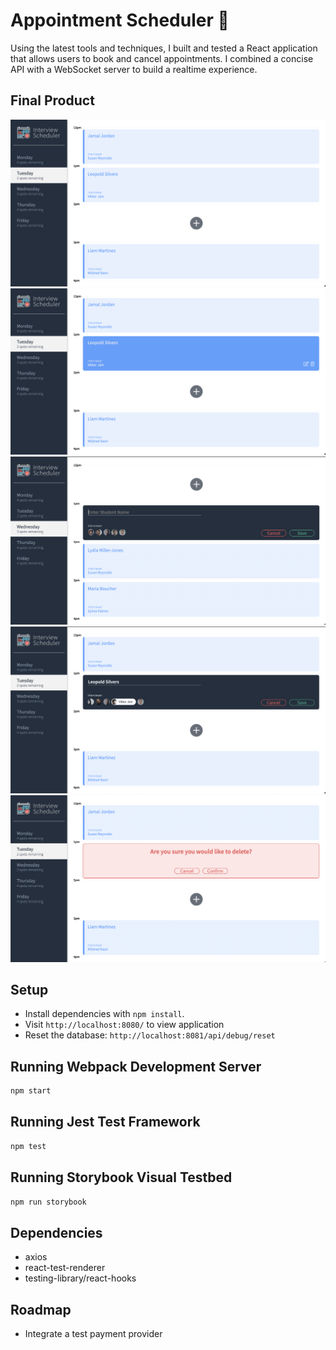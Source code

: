 # Appointment Scheduler 📅

Using the latest tools and techniques, I built and tested a React application that allows users to book and cancel appointments. I combined a concise API with a WebSocket server to build a realtime experience.

## Final Product

![Show Active Interview](public/docs/Show.png?raw=true "Show")
![Active Interview Actions](public/docs/Hover.png?raw=true "Hover")
![Create Interview](public/docs/Create.png?raw=true "Edit")
![Edit Exisiting Interview](public/docs/Edit.png?raw=true "Edit")
![Delete Interview Confirmation](public/docs/Confirm.png?raw=true "Confirm")

## Setup

- Install dependencies with `npm install`.
- Visit `http://localhost:8080/` to view application
- Reset the database: `http://localhost:8081/api/debug/reset`

## Running Webpack Development Server

```sh
npm start
```

## Running Jest Test Framework

```sh
npm test
```

## Running Storybook Visual Testbed

```sh
npm run storybook
```

## Dependencies

- axios
- react-test-renderer
- testing-library/react-hooks

## Roadmap

- Integrate a test payment provider
